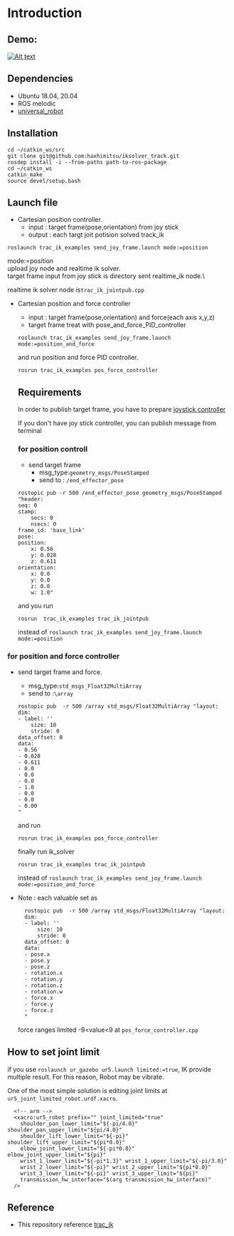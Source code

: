 # Introduction

## Demo:



[![Alt text](https://github.com/haxhimitsu/iksolver_track/blob/master/readme_material/preview.png)](https://www.youtube.com/watch?v=Cliyr5ubmo0)


## Dependencies
* Ubuntu 18.04, 20.04
* ROS melodic
* [universal_robot](https://github.com/ros-industrial/universal_robot)
## Installation
~~~
cd ~/catkin_ws/src
git clone git@github.com:haxhimitsu/iksolver_track.git
rosdep install -i --from-paths path-to-ros-package
cd ~/catkin_ws
catkin_make
source devel/setup.bash
~~~

## Launch file
* Cartesian position controller.
  * input : target frame(pose,orientation) from joy stick
  * output : each targt joit potision solved track_ik
```
roslaunch trac_ik_examples send_joy_frame.launch mode:=position
```
mode:=position\
upload joy node and realtime ik solver.\
target frame input from joy stick is directory sent realtime_ik node.\

 realtime ik solver node is``trac_ik_jointpub.cpp``

* Cartesian position and force controller
  * input : target frame(pose,orientation) and force(each axis x,y,z)
  * target frame treat with pose_and_force_PID_controller

  ```
  roslaunch trac_ik_examples send_joy_frame.launch mode:=position_and_force
  ```
  and run position and force PID controller.
  ```
  rosrun trac_ik_examples pos_force_controller
  ```
  
  ##  Requirements
  In order to publish target frame, you have to prepare [joystick controller](https://gaming.logicool.co.jp/ja-jp/products/gamepads/f310-gamepad.940-000137.html)
  
  If you don't have joy stick controller, you can publish message from terminal
  ### for position controll
    * send target frame
      - msg_type:``geometry_msgs/PoseStamped``
      - send to : ``/end_effector_pose``

    ```
    rostopic pub -r 500 /end_effector_pose geometry_msgs/PoseStamped "header:
    seq: 0
    stamp:
        secs: 0
        nsecs: 0
    frame_id: 'base_link'
    pose:
    position:
        x: 0.56
        y: 0.028
        z: 0.611
    orientation:
        x: 0.0
        y: 0.0
        z: 0.0
        w: 1.0"
    ```
    and you run 
    ```
    rosrun  trac_ik_examples trac_ik_jointpub
    ```
    instead of ```roslaunch trac_ik_examples send_joy_frame.launch mode:=position```

### for position and force controller
 * send target frame and force.
   * msg_type:``std_msgs_Float32MultiArray``
   * send to :```\array```
    ```
    rostopic pub  -r 500 /array std_msgs/Float32MultiArray "layout:
    dim:
    - label: ''
        size: 10
        stride: 0
    data_offset: 0
    data:
    - 0.56
    - 0.028
    - 0.611
    - 0.0
    - 0.0
    - 0.0
    - 1.0
    - 0.0
    - 0.0
    - 0.00
    "
    ```
    and run
    ```
    rosrun trac_ik_examples pos_force_controller
    ```
    finally  run ik_solver
    ```
    rosrun trac_ik_examples trac_ik_jointpub
    ```
    instead of ```roslaunch trac_ik_examples send_joy_frame.launch mode:=position_and_force```

*  Note : each valuable set as
      ```
        rostopic pub  -r 500 /array std_msgs/Float32MultiArray "layout:
        dim:
        - label: ''
            size: 10
            stride: 0
        data_offset: 0
        data:
        - pose.x
        - pose.y
        - pose.z
        - rotation.x
        - rotation.y
        - rotation.z
        - rotation.w
        - force.x
        - force.y
        - force.z
        "
      ```
      force ranges limited -9<value<9 at ```pos_force_controller.cpp```
## How to set joint limit

if you use ```roslaunch ur_gazebo ur5.launch limited:=true```, IK provide multiple result.
For this reason, Robot may be vibrate.

One of the most simple solution is  editing  joint limits at ```ur5_joint_limited_robot.urdf.xacro```.

```
  <!-- arm -->
  <xacro:ur5_robot prefix="" joint_limited="true"
    shoulder_pan_lower_limit="${-pi/4.0}" shoulder_pan_upper_limit="${pi/4.0}"
    shoulder_lift_lower_limit="${-pi}" shoulder_lift_upper_limit="${pi*0.0}"
    elbow_joint_lower_limit="${-pi*0.0}" elbow_joint_upper_limit="${pi}"
    wrist_1_lower_limit="${-pi*1.3}" wrist_1_upper_limit="${-pi/3.0}"
    wrist_2_lower_limit="${-pi}" wrist_2_upper_limit="${pi*0.0}"
    wrist_3_lower_limit="${-pi}" wrist_3_upper_limit="${pi}"
    transmission_hw_interface="$(arg transmission_hw_interface)"
  />
```


  ## Reference
* This repository reference [trac_ik](https://bitbucket.org/traclabs/trac_ik/src/master/)